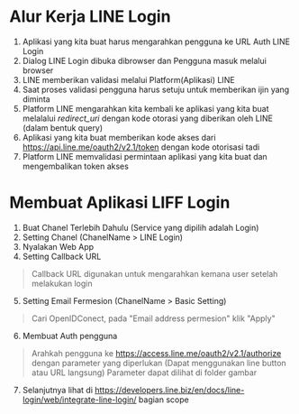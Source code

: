 # Alur Kerja LINE Login
1. Aplikasi yang kita buat harus mengarahkan pengguna ke URL Auth LINE Login
2. Dialog LINE Login dibuka dibrowser dan Pengguna masuk melalui browser
3. LINE memberikan validasi melalui Platform(Aplikasi) LINE
4. Saat proses validasi pengguna harus setuju untuk memberikan ijin yang diminta
5. Platform LINE mengarahkan kita kembali ke aplikasi yang kita buat melalalui _redirect_uri_ dengan kode otorasi yang diberikan oleh LINE (dalam bentuk query)
6. Aplikasi yang kita buat memberikan kode akses dari https://api.line.me/oauth2/v2.1/token dengan kode otorisasi tadi
7. Platform LINE memvalidasi permintaan aplikasi yang kita buat dan mengembalikan token akses

# Membuat Aplikasi LIFF Login
1. Buat Chanel Terlebih Dahulu (Service yang dipilih adalah Login)
2. Setting Chanel (ChanelName > LINE Login)
3. Nyalakan Web App
4. Setting Callback URL
> Callback URL digunakan untuk mengarahkan kemana user setelah melakukan login
5. Setting Email Fermesion (ChanelName > Basic Setting)
> Cari OpenIDConect, pada "Email address permesion" klik "Apply"
6. Membuat Auth pengguna
> Arahkah pengguna ke https://access.line.me/oauth2/v2.1/authorize dengan parameter yang diperlukan (Dapat menggunakan line button atau URL langsung)
> Parameter dapat dilihat di folder gambar
7. Selanjutnya lihat di https://developers.line.biz/en/docs/line-login/web/integrate-line-login/ bagian scope
